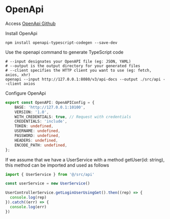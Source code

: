 # OpenApi

Access [OpenApi Github](https://github.com/ferdikoomen/openapi-typescript-codegen)

Install OpenApi

```shell
npm install openapi-typescript-codegen --save-dev
```

Use the ﻿openapi command to generate TypeScript code

```shell
# --input designates your OpenAPI file (eg: JSON, YAML)
# --output is the output directory for your generated files
# --client specifies the HTTP client you want to use (eg: ﻿fetch, ﻿axios, ﻿xhr)
openapi --input http://127.0.0.1:8080/v3/api-docs --output ./src/api --client axios
```

Configure OpenApi

```ts
export const OpenAPI: OpenAPIConfig = {
    BASE: 'http://127.0.0.1:10100',
    VERSION: '1.0',
    WITH_CREDENTIALS: true, // Request with credentials
    CREDENTIALS: 'include',
    TOKEN: undefined,
    USERNAME: undefined,
    PASSWORD: undefined,
    HEADERS: undefined,
    ENCODE_PATH: undefined,
};
```

If we assume that we have a ﻿UserService with a method ﻿getUser(id: string), this method can be imported and used as follows

```ts
import { UserService } from '@/src/api'

const userService = new UserService()

UserControllerService.getLoginUserUsingGet().then((rep) => {
  console.log(rep)
}).catch((err) => {
  console.log(err)
})
```

